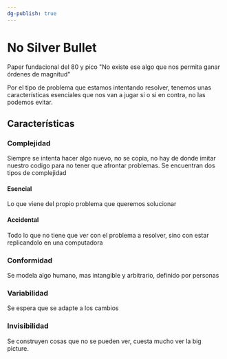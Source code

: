 ```yaml
---
dg-publish: true
---
```

# No Silver Bullet
Paper fundacional del 80 y pico
"No existe ese algo que nos permita ganar órdenes de magnitud"

Por el tipo de problema que estamos intentando resolver, tenemos unas características esenciales que nos van a jugar si o si en contra, no las podemos evitar.

## Características
### Complejidad
Siempre se intenta hacer algo nuevo, no se copia, no hay de donde imitar nuestro codigo para no tener que afrontar problemas. 
Se encuentran dos tipos de complejidad
#### Esencial 
Lo que viene del propio problema que queremos solucionar
#### Accidental
Todo lo que no tiene que ver con el problema a resolver, sino con estar replicandolo en una computadora  
### Conformidad
Se modela algo humano, mas intangible y arbitrario, definido por personas
### Variabilidad 
Se espera que se adapte a los cambios
### Invisibilidad 
Se construyen cosas que no se pueden ver, cuesta mucho ver la big picture. 


